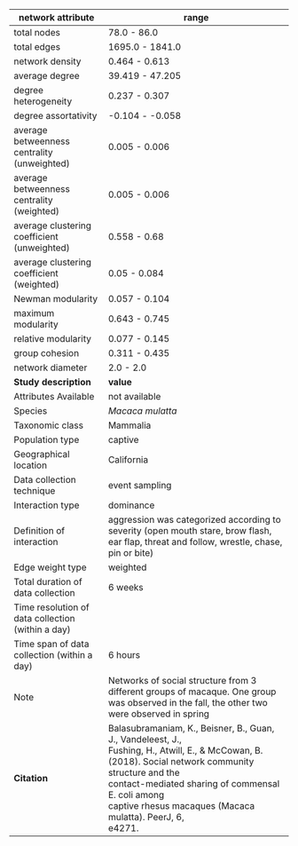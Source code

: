 network attribute|range
---|---
total nodes|78.0 - 86.0
total edges|1695.0 - 1841.0
network density|0.464 - 0.613
average degree|39.419 - 47.205
degree heterogeneity|0.237 - 0.307
degree assortativity|-0.104 - -0.058
average betweenness centrality (unweighted)|0.005 - 0.006
average betweenness centrality (weighted)|0.005 - 0.006
average clustering coefficient (unweighted)|0.558 - 0.68
average clustering coefficient (weighted)|0.05 - 0.084
Newman modularity|0.057 - 0.104
maximum modularity|0.643 - 0.745
relative modularity|0.077 - 0.145
group cohesion|0.311 - 0.435
network diameter|2.0 - 2.0
**Study description**|**value**
Attributes Available|not available
Species|*Macaca mulatta*
Taxonomic class|Mammalia
Population type|captive
Geographical location|California
Data collection technique|event sampling
Interaction type|dominance
Definition of interaction|aggression was categorized according to severity (open mouth stare, brow flash, ear flap, threat and follow, wrestle, chase, pin or bite)
Edge weight type|weighted
Total duration of data collection|6 weeks
Time resolution of data collection (within a day)|
Time span of data collection (within a day)|6 hours
Note|Networks of social structure from 3 different groups of macaque. One group was observed in the fall, the other two were observed in spring
**Citation** | Balasubramaniam, K., Beisner, B., Guan, J., Vandeleest, J., <br> Fushing, H., Atwill, E., & McCowan, B. <br> (2018). Social network community structure and the <br> contact-mediated sharing of commensal E. coli among <br> captive rhesus macaques (Macaca mulatta). PeerJ, 6, <br> e4271.